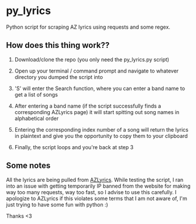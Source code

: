 # py_lyrics

Python script for scraping AZ lyrics using requests and some regex.

## How does this thing work??

1. Download/clone the repo (you only need the py_lyrics.py script)

2. Open up your terminal / command prompt and navigate to whatever directory you dumped the script into

3. 'S' will enter the Search function, where you can enter a band name to get a list of songs

4. After entering a band name (if the script successfully finds a corresponding AZLyrics page) it will start spitting out song names in alphabetical order

5. Entering the corresponding index number of a song will return the lyrics in plaintext and give you the opportunity to copy them to your clipboard

6. Finally, the script loops and you're back at step 3

## Some notes

All the lyrics are being pulled from [AZLyrics](azlyrics.com). While testing the script, I ran into an issue with getting temporarily IP banned from the website for making way too many requests, way too fast, so I advise to use this carefully. I apologize to AZLyrics if this violates some terms that I am not aware of, I'm just trying to have some fun with python :)

Thanks <3
